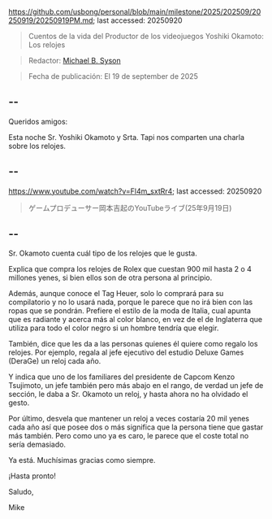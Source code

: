 https://github.com/usbong/personal/blob/main/milestone/2025/202509/20250919/20250919PM.md; last accessed: 20250920

> Cuentos de la vida del Productor de los videojuegos Yoshiki Okamoto: Los relojes

> Redactor: [Michael B. Syson](https://www.linkedin.com/in/michaelsyson/)

> Fecha de publicación: El 19 de september de 2025

## --

Queridos amigos:

Esta noche Sr. Yoshiki Okamoto y Srta. Tapi nos comparten una charla sobre los relojes.

## --

https://www.youtube.com/watch?v=Fl4m_sxtRr4; last accessed: 20250920

> ゲームプロデューサー岡本吉起のYouTubeライブ(25年9月19日)

## --

Sr. Okamoto cuenta cuál tipo de los relojes que le gusta.

Explica que compra los relojes de Rolex que cuestan 900 mil hasta 2 o 4 millones yenes, si bien ellos son de otra persona al principio. 

Además, aunque conoce el Tag Heuer, solo lo comprará para su compilatorio y no lo usará nada, porque le parece que no irá bien con las ropas que se pondrán. Prefiere el estilo de la moda de Italia, cual apunta que es radiante y acerca más al color blanco, en vez de el de Inglaterra que utiliza para todo el color negro si un hombre tendría que elegir.

También, dice que les da a las personas quienes él quiere como regalo los relojes. Por ejemplo, regala al jefe ejecutivo del estudio Deluxe Games (DeraGe) un reloj cada año.

Y indica que uno de los familiares del presidente de Capcom Kenzo Tsujimoto, un jefe también pero más abajo en el rango, de verdad un jefe de sección, le daba a Sr. Okamoto un reloj, y hasta ahora no ha olvidado el gesto.

Por último, desvela que mantener un reloj a veces costaría 20 mil yenes cada año así que posee dos o más significa que la persona tiene que gastar más también. Pero como uno ya es caro, le parece que el coste total no sería demasiado.

Ya está. Muchísimas gracias como siempre.

¡Hasta pronto!

Saludo,

Mike